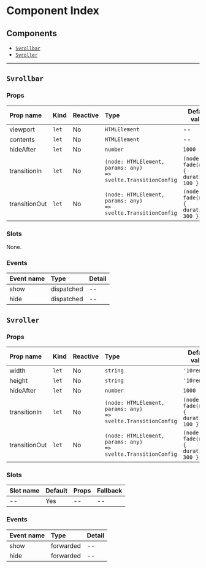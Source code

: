 # Component Index

## Components

- [`Svrollbar`](#svrollbar)
- [`Svroller`](#svroller)

---

## `Svrollbar`

### Props

| Prop name     | Kind             | Reactive | Type                                                                     | Default value                                        | Description |
| :------------ | :--------------- | :------- | :----------------------------------------------------------------------- | ---------------------------------------------------- | ----------- |
| viewport      | <code>let</code> | No       | <code>HTMLElement</code>                                                 | --                                                   | --          |
| contents      | <code>let</code> | No       | <code>HTMLElement</code>                                                 | --                                                   | --          |
| hideAfter     | <code>let</code> | No       | <code>number</code>                                                      | <code>1000</code>                                    | --          |
| transitionIn  | <code>let</code> | No       | <code>(node: HTMLElement, params: any) => svelte.TransitionConfig</code> | <code>(node) => fade(node, { duration: 100 })</code> | --          |
| transitionOut | <code>let</code> | No       | <code>(node: HTMLElement, params: any) => svelte.TransitionConfig</code> | <code>(node) => fade(node, { duration: 300 })</code> | --          |

### Slots

None.

### Events

| Event name | Type       | Detail |
| :--------- | :--------- | :----- |
| show       | dispatched | --     |
| hide       | dispatched | --     |

## `Svroller`

### Props

| Prop name     | Kind             | Reactive | Type                                                                     | Default value                                        | Description |
| :------------ | :--------------- | :------- | :----------------------------------------------------------------------- | ---------------------------------------------------- | ----------- |
| width         | <code>let</code> | No       | <code>string</code>                                                      | <code>'10rem'</code>                                 | --          |
| height        | <code>let</code> | No       | <code>string</code>                                                      | <code>'10rem'</code>                                 | --          |
| hideAfter     | <code>let</code> | No       | <code>number</code>                                                      | <code>1000</code>                                    | --          |
| transitionIn  | <code>let</code> | No       | <code>(node: HTMLElement, params: any) => svelte.TransitionConfig</code> | <code>(node) => fade(node, { duration: 100 })</code> | --          |
| transitionOut | <code>let</code> | No       | <code>(node: HTMLElement, params: any) => svelte.TransitionConfig</code> | <code>(node) => fade(node, { duration: 300 })</code> | --          |

### Slots

| Slot name | Default | Props | Fallback |
| :-------- | :------ | :---- | :------- |
| --        | Yes     | --    | --       |

### Events

| Event name | Type      | Detail |
| :--------- | :-------- | :----- |
| show       | forwarded | --     |
| hide       | forwarded | --     |
